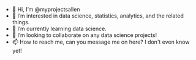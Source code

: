 - 👋 Hi, I’m @myprojectsallen
- 👀 I’m interested in data science, statistics, analytics, and the related things.
- 🌱 I’m currently learning data science.
- 💞️ I’m looking to collaborate on any data science projects!
- 📫 How to reach me, can you message me on here? I don't even know yet!

<!---
myprojectsallen/myprojectsallen is a ✨ special ✨ repository because its `README.md` (this file) appears on your GitHub profile.
You can click the Preview link to take a look at your changes.
--->

